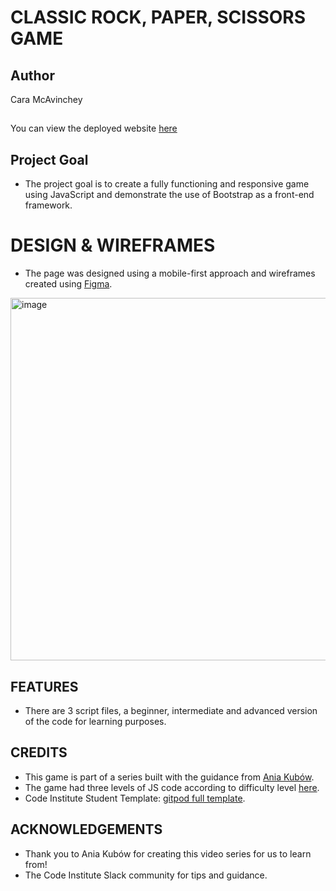 # CLASSIC ROCK, PAPER, SCISSORS GAME 

## Author
Cara McAvinchey 

##

You can view the deployed website [here](#)

## Project Goal
* The project goal is to create a fully functioning and responsive game using JavaScript and demonstrate the use of Bootstrap as a front-end framework.

# DESIGN & WIREFRAMES
* The page was designed using a mobile-first approach and wireframes created using [Figma](https://www.figma.com/).

<img width="580" alt="image" src="https://user-images.githubusercontent.com/97494262/218451660-d6f49bde-7dfd-495e-882d-623397077e47.png">

## FEATURES
* There are 3 script files, a beginner, intermediate and advanced version of the code for learning purposes. 

## CREDITS
- This game is part of a series built with the guidance from [Ania Kubów](https://www.youtube.com/watch?v=ec8vSKJuZTk&t=461s).
- The game had three levels of JS code according to difficulty level [here](https://www.youtube.com/watch?v=RwFeg0cEZvQ&t=2008s).
- Code Institute Student Template: [gitpod full template](https://github.com/Code-Institute-Org/gitpod-full-template).

## ACKNOWLEDGEMENTS
- Thank you to Ania Kubów for creating this video series for us to learn from!
- The Code Institute Slack community for tips and guidance.

